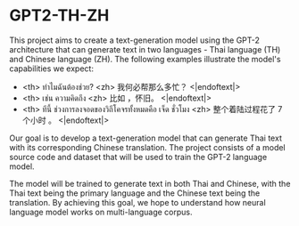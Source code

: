 # GPT2-TH-ZH
This project aims to create a text-generation model using the GPT-2 architecture that can generate text in two languages - Thai language (TH) and Chinese language (ZH). The following examples illustrate the model's capabilities we expect:

* \<th> ทำไมฉันต้องช่วย? \<zh> 我何必帮那么多忙？  <|endoftext|>
* \<th> เช่น ความคิดถึง \<zh> 比如 ，怀旧。 <|endoftext|>
* \<th> ทีนี้ ช่วงการลงจอดของวิถีโคจรทั้งหมดคือ เจ็ด ชั่วโมง \<zh> 整个着陆过程花了 7 个小时 。 <|endoftext|>

Our goal is to develop a text-generation model that can generate Thai text with its corresponding Chinese translation. The project consists of a model source code and dataset that will be used to train the GPT-2 language model.

The model will be trained to generate text in both Thai and Chinese, with the Thai text being the primary language and the Chinese text being the translation. By achieving this goal, we hope to understand how neural language model works on multi-language corpus.

